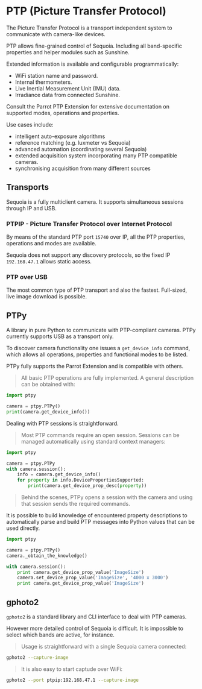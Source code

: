 # PTP (Picture Transfer Protocol)

The Picture Transfer Protocol is a transport independent system to communicate
with camera-like devices.

PTP allows fine-grained control of Sequoia. Including all band-specific
properties and helper modules such as Sunshine.

Extended information is available and configurable programmatically:

* WiFi station name and password.
* Internal thermometers.
* Live Inertial Measurement Unit (IMU) data.
* Irradiance data from connected Sunshine.

Consult the Parrot PTP Extension for extensive documentation on supported
modes, operations and properties.

Use cases include:

* intelligent auto-exposure algorithms
* reference matching (e.g. luxmeter vs Sequoia)
* advanced automation (coordinating several Sequoia)
* extended acquisition system incorporating many PTP compatible cameras.
* synchronising acquisition from many different sources

## Transports

Sequoia is a fully multiclient camera. It supports simultaneous sessions
through IP and USB.

### PTPIP - Picture Transfer Protocol over Internet Protocol
By means of the standard PTP port `15740` over IP,
all the PTP properties, operations and modes are available.

Sequoia does not support any discovery protocols,
so the fixed IP `192.168.47.1` allows static access.

### PTP over USB

The most common type of PTP transport and also the fastest. Full-sized, live
image download is possible.

## PTPy
A library in pure Python to communicate with PTP-compliant cameras. PTPy
currently supports USB as a transport only.

To discover camera functionality one issues a `get_device_info` command, which
allows all operations, properties and functional modes to be listed.

PTPy fully supports the Parrot Extension and is compatible with others.

> All basic PTP operations are fully implemented. A general description can be
> obtained with:

```python
import ptpy

camera = ptpy.PTPy()
print(camera.get_device_info())
```

Dealing with PTP sessions is straightforward.

> Most PTP commands require an open session.
> Sessions can be managed automatically using standard context managers:

```python
import ptpy

camera = ptpy.PTPy
with camera.session():
    info = camera.get_device_info()
    for property in info.DevicePropertiesSupported:
        print(camera.get_device_prop_desc(property))
```

> Behind the scenes, PTPy opens a session with the camera and using that
> session sends the required commands.

It is possible to build knowledge of encountered property descriptions to
automatically parse and build PTP messages into Python values that can be used
directly.

```python
import ptpy

camera = ptpy.PTPy()
camera._obtain_the_knowledge()

with camera.session():
    print camera.get_device_prop_value('ImageSize')
    camera.set_device_prop_value('ImageSize', '4000 x 3000')
    print camera.get_device_prop_value('ImageSize')
```

## gphoto2

`gphoto2` is a standard library and CLI interface to deal with PTP cameras.

However more detailed control of Sequoia is difficult.
It is impossible to select which bands are active, for instance.

> Usage is straightforward with a single Sequoia camera connected:

```bash
gphoto2 --capture-image
```

> It is also easy to start captude over WiFi:

```bash
gphoto2 --port ptpip:192.168.47.1 --capture-image
```
